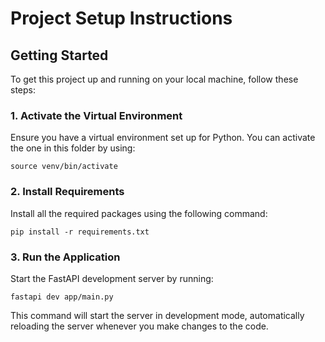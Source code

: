 # Project Setup Instructions

## Getting Started

To get this project up and running on your local machine, follow these steps:

### 1. Activate the Virtual Environment

Ensure you have a virtual environment set up for Python. You can activate the one in this folder by using:

`source venv/bin/activate`

### 2. Install Requirements

Install all the required packages using the following command:

`pip install -r requirements.txt`

### 3. Run the Application

Start the FastAPI development server by running:

`fastapi dev app/main.py`

This command will start the server in development mode, automatically reloading the server whenever you make changes to the code.
